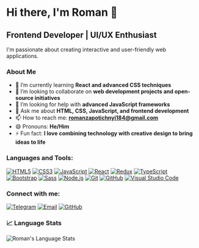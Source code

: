 # Hi there, I'm Roman 👋

## Frontend Developer | UI/UX Enthusiast

I'm passionate about creating interactive and user-friendly web applications.

### About Me

- 🌱 I’m currently learning **React and advanced CSS techniques**
- 👯 I’m looking to collaborate on **web development projects and open-source initiatives**
- 🤔 I’m looking for help with **advanced JavaScript frameworks**
- 💬 Ask me about **HTML, CSS, JavaScript, and frontend development**
- 📫 How to reach me: **romanzapotichnyi184@gmail.com**
- 😄 Pronouns: **He/Him**
- ⚡ Fun fact: **I love combining technology with creative design to bring ideas to life**

### Languages and Tools:

[![HTML5](https://img.shields.io/badge/-HTML5-black?style=flat-square&logo=html5)](https://developer.mozilla.org/en-US/docs/Web/Guide/HTML/HTML5)
[![CSS3](https://img.shields.io/badge/-CSS3-black?style=for-the-badge&logo=css3)](https://developer.mozilla.org/en-US/docs/Web/CSS)
[![JavaScript](https://img.shields.io/badge/-JavaScript-black?style=for-the-badge&logo=javascript)](https://developer.mozilla.org/en-US/docs/Web/JavaScript)
[![React](https://img.shields.io/badge/-React-black?style=for-the-badge&logo=react)](https://reactjs.org/)
[![Redux](https://img.shields.io/badge/-Redux-black?style=for-the-badge&logo=redux)](https://redux.js.org/)
[![TypeScript](https://img.shields.io/badge/-TypeScript-black?style=for-the-badge&logo=typescript)](https://www.typescriptlang.org/)
[![Bootstrap](https://img.shields.io/badge/-Bootstrap-black?style=for-the-badge&logo=bootstrap)](https://getbootstrap.com/)
[![Sass](https://img.shields.io/badge/-Sass-black?style=for-the-badge&logo=sass)](https://sass-lang.com/)
[![Node.js](https://img.shields.io/badge/-Node.js-black?style=for-the-badge&logo=node.js)](https://nodejs.org/)
[![Git](https://img.shields.io/badge/-Git-black?style=for-the-badge&logo=git)](https://git-scm.com/)
[![GitHub](https://img.shields.io/badge/-GitHub-black?style=for-the-badge&logo=github)](https://github.com/)
[![Visual Studio Code](https://img.shields.io/badge/-VSCode-black?style=for-the-badge&logo=visual-studio-code)](https://code.visualstudio.com/)

### Connect with me:

[![Telegram](https://img.shields.io/badge/-Telegram-blue?style=flat-square&logo=telegram)]([https://t.me/YourTelegram](https://t.me/Zapotichnyi_06))
[![Email](https://img.shields.io/badge/-Email-blue?style=flat-square&logo=gmail)](mailto:romanzapotichnyi184@gmail.com)
[![GitHub](https://img.shields.io/badge/-GitHub-black?style=flat-square&logo=github)](https://github.com/Zapotichnyi06)

### 📈 Language Stats

![Roman's Language Stats](https://github-readme-stats.vercel.app/api/top-langs/?username=Zapotichnyi06&layout=compact&theme=radical)

<!-- You can add more widgets from https://github.com/anuraghazra/github-readme-stats -->
